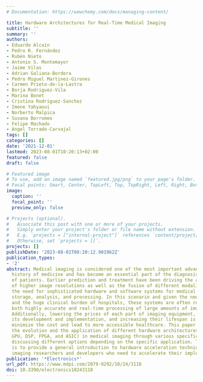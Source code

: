 ```yaml
---
# Documentation: https://wowchemy.com/docs/managing-content/

title: Hardware Architectures for Real-Time Medical Imaging
subtitle: ''
summary: ''
authors:
- Eduardo Alcaín
- Pedro R. Fernández
- Rubén Nieto
- Antonio S. Montemayor
- Jaime Vilas
- Adrian Galiana-Bordera
- Pedro Miguel Martinez-Girones
- Carmen Prieto-de-la-Lastra
- Borja Rodriguez-Vila
- Marina Bonet
- Cristina Rodriguez-Sanchez
- Imene Yahyaoui
- Norberto Malpica
- Susana Borromeo
- Felipe Machado
- Angel Torrado-Carvajal
tags: []
categories: []
date: '2021-12-01'
lastmod: 2023-08-01T10:20:13+02:00
featured: false
draft: false

# Featured image
# To use, add an image named `featured.jpg/png` to your page's folder.
# Focal points: Smart, Center, TopLeft, Top, TopRight, Left, Right, BottomLeft, Bottom, BottomRight.
image:
  caption: ''
  focal_point: ''
  preview_only: false

# Projects (optional).
#   Associate this post with one or more of your projects.
#   Simply enter your project's folder or file name without extension.
#   E.g. `projects = ["internal-project"]` references `content/project/deep-learning/index.md`.
#   Otherwise, set `projects = []`.
projects: []
publishDate: '2023-08-01T08:20:12.901962Z'
publication_types:
- '2'
abstract: Medical imaging is considered one of the most important advances in the
  history of medicine and has become an essential part of the diagnosis and treatment
  of patients. Earlier prediction and treatment have been driving the acquisition
  of higher image resolutions as well as the fusion of different modalities, raising
  the need for sophisticated hardware and software systems for medical image registration,
  storage, analysis, and processing. In this scenario and given the new clinical pipelines
  and the huge clinical burden of hospitals, these systems are often required to provide
  both highly accurate and real-time processing of large amounts of imaging data.
  Additionally, lowering the prices of each part of imaging equipment, as well as
  its development and implementation, and increasing their lifespan is crucial to
  minimize the cost and lead to more accessible healthcare. This paper focuses on
  the evolution and the application of different hardware architectures (namely, CPU,
  GPU, DSP, FPGA, and ASIC) in medical imaging through various specific examples and
  discussing different options depending on the specific application. The main purpose
  is to provide a general introduction to hardware acceleration techniques for medical
  imaging researchers and developers who need to accelerate their implementations.
publication: '*Electronics*'
url_pdf: https://www.mdpi.com/2079-9292/10/24/3118
doi: 10.3390/electronics10243118
---
```

